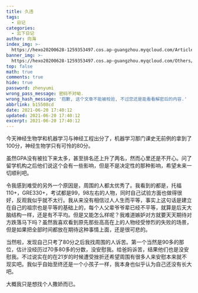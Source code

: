 ```yaml
---
title: 久违
tags:
  - 日记
categories:
  - 云下日记
author: 向海
index_img: >-
  https://hexo20200628-1259353497.cos.ap-guangzhou.myqcloud.com/Articles/Diary/Diary.png
banner_img: >-
  https://hexo20200628-1259353497.cos.ap-guangzhou.myqcloud.com/Others/Fluid/post/post2.jpg
top: false
math: true
comments: true
hide: true
password: zhenyumi
wrong_pass_message: 密码不对呦.
wrong_hash_message: '抱歉, 这个文章不能被校验, 不过您还是能看看解密后的内容.'
abbrlink: b15508cd
date: 2021-06-20 17:40:12
updated: 2021-06-20 17:40:12
excerpt: 2021-06-20 17:40:12
---
```


今天神经生物学和机器学习与神经工程出分了，机器学习那门课史无前例的拿到了100分，神经生物学只有可怜的80分。

虽然GPA没有被拉下来太多，甚至排名还上升了两名，然而心里还是不开心。问了留学机构之后他们说这个会有一些影响，但是不是决定性的那种影响，希望未来一切顺利吧。

令我感到难受的另外一个原因是，周围的人都太优秀了。我看到的都是，托福110+，GRE330+，考试都是99，98左右的人物，同时自己试验方面也做得很好，反观我似乎就不太行。我从来没有相信过人人生而平等，事实上这句话是建立在自己的祖宗也是平等的基础上的，每个人父辈爷爷辈已经不平等，就算是后天大脑结构一样，还是有不平均。但是又能怎么样呢？我难道嫉妒对方就要天天期待对方跌落马下吗？虽然我喜欢看到原先那些高高在上的人物经受惨烈的失败的场景，但是如果把全部时间都放在期待这种事情上面，还是很可悲的。

当然啦，发现自己只考了80分之后我找周围的人诉苦。第一个当然是90多的那位，估计没经历过70多80多的分数，没安慰我。给爸妈诉苦，结果他们也是没安慰我。不过说实在的在21岁的时候遭受挫折还希望周围有很多人来安慰本来就不现实吧。我似乎自始至终还是一个小孩子一样，我本身也似乎认为自己还没有长大吧。

大概我只是想找个人撒娇而已。
